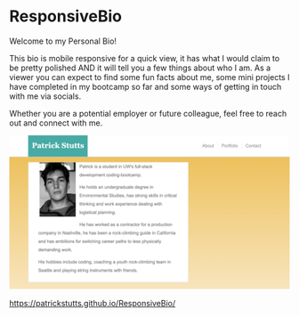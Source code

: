 # ResponsiveBio

Welcome to my Personal Bio! 

This bio is mobile responsive for a quick view, it has what I would claim to be pretty polished AND it will tell you a few things about who I am.
As a viewer you can expect to find some fun facts about me, some mini projects I have completed in my bootcamp so far and some ways of getting in touch with me via socials. 

Whether you are a potential employer or future colleague, feel free to reach out and connect with me.

![screenshot](/assets/bioScreenshot.png) 

https://patrickstutts.github.io/ResponsiveBio/
